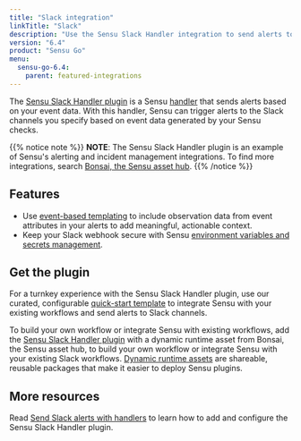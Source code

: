 ```yaml
---
title: "Slack integration"
linkTitle: "Slack"
description: "Use the Sensu Slack Handler integration to send alerts to the Slack channels you specify based on Sensu Go observability event data."
version: "6.4"
product: "Sensu Go"
menu: 
  sensu-go-6.4:
    parent: featured-integrations
---
```


The [Sensu Slack Handler plugin][4] is a Sensu [handler][1] that sends alerts based on your event data.
With this handler, Sensu can trigger alerts to the Slack channels you specify based on event data generated by your Sensu checks.

{{% notice note %}}
**NOTE**: The Sensu Slack Handler plugin is an example of Sensu's alerting and incident management integrations.
To find more integrations, search [Bonsai, the Sensu asset hub](https://bonsai.sensu.io/).
{{% /notice %}}

## Features

- Use [event-based templating][2] to include observation data from event attributes in your alerts to add meaningful, actionable context.
- Keep your Slack webhook secure with Sensu [environment variables and secrets management][7].

## Get the plugin

For a turnkey experience with the Sensu Slack Handler plugin, use our curated, configurable [quick-start template][8] to integrate Sensu with your existing workflows and send alerts to Slack channels.

To build your own workflow or integrate Sensu with existing workflows, add the [Sensu Slack Handler plugin][4] with a dynamic runtime asset from Bonsai, the Sensu asset hub, to build your own workflow or integrate Sensu with your existing Slack workflows.
[Dynamic runtime assets][5] are shareable, reusable packages that make it easier to deploy Sensu plugins.

## More resources

Read [Send Slack alerts with handlers][3] to learn how to add and configure the Sensu Slack Handler plugin.


[1]: ../../../observability-pipeline/observe-process/handlers/
[2]: ../../../observability-pipeline/observe-process/handler-templates/
[3]: ../../../observability-pipeline/observe-process/send-slack-alerts/
[4]: https://bonsai.sensu.io/assets/sensu/sensu-slack-handler
[5]: ../../assets/
[7]: ../../../operations/manage-secrets/
[8]: https://github.com/sensu/catalog/blob/docs-archive/integrations/slack/slack.yaml
